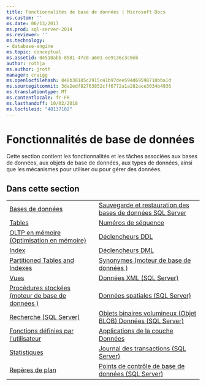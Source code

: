 ```yaml
---
title: Fonctionnalités de base de données | Microsoft Docs
ms.custom: ''
ms.date: 06/13/2017
ms.prod: sql-server-2014
ms.reviewer: ''
ms.technology:
- database-engine
ms.topic: conceptual
ms.assetid: 04518abb-8581-47c8-a601-ee9136c3c0eb
author: rothja
ms.author: jroth
manager: craigg
ms.openlocfilehash: 848b38185c2915c41b97dee594d69598710bba1d
ms.sourcegitcommit: 3da2edf82763852cff6772a1a282ace3034b4936
ms.translationtype: MT
ms.contentlocale: fr-FR
ms.lasthandoff: 10/02/2018
ms.locfileid: "48137102"
---
```

# <a name="database-features"></a>Fonctionnalités de base de données
  Cette section contient les fonctionnalités et les tâches associées aux bases de données, aux objets de base de données, aux types de données, ainsi que les mécanismes pour utiliser ou pour gérer des données.  
  
## <a name="in-this-section"></a>Dans cette section  
  
|||
|--|--|
|[Bases de données](databases/databases.md)|[Sauvegarde et restauration des bases de données SQL Server](backup-restore/back-up-and-restore-of-sql-server-databases.md)|  
|[Tables](tables/tables.md)|[Numéros de séquence](sequence-numbers/sequence-numbers.md)|[Importation et exportation en bloc de données &#40;SQL Server&#41;](import-export/bulk-import-and-export-of-data-sql-server.md)|  
|[OLTP en mémoire &#40;Optimisation en mémoire&#41;](in-memory-oltp/in-memory-oltp-in-memory-optimization.md)|[Déclencheurs DDL](triggers/ddl-triggers.md)|[Compression de données](data-compression/data-compression.md)|  
|[Index](indexes/indexes.md)|[Déclencheurs DML](triggers/dml-triggers.md)|[Objets OLE Automation dans Transact-SQL](stored-procedures/ole-automation-objects-in-transact-sql.md)|  
|[Partitioned Tables and Indexes](partitions/partitioned-tables-and-indexes.md)|[Synonymes &#40;moteur de base de données &#41;](synonyms/synonyms-database-engine.md)|[Notifications d'événements](service-broker/event-notifications.md)|  
|[Vues](views/views.md)|[Données XML &#40;SQL Server&#41;](xml/xml-data-sql-server.md)|[Surveiller et régler les performances](performance/monitor-and-tune-for-performance.md)|  
|[Procédures stockées &#40;moteur de base de données &#41;](stored-procedures/stored-procedures-database-engine.md)|[Données spatiales &#40;SQL Server&#41;](spatial/spatial-data-sql-server.md)||  
|[Recherche &#40;SQL Server&#41;](../database-engine/search-sql-server.md)|[Objets binaires volumineux &#40;Objet BLOB&#41; Données &#40;SQL Server&#41;](blob/binary-large-object-blob-data-sql-server.md)||  
|[Fonctions définies par l'utilisateur](user-defined-functions/user-defined-functions.md)|[Applications de la couche Données](data-tier-applications/data-tier-applications.md)||  
|[Statistiques](statistics/statistics.md)|[Journal des transactions &#40;SQL Server&#41;](logs/the-transaction-log-sql-server.md)||  
|[Repères de plan](performance/plan-guides.md)|[Points de contrôle de base de données &#40;SQL Server&#41;](logs/database-checkpoints-sql-server.md)||  
  
  

